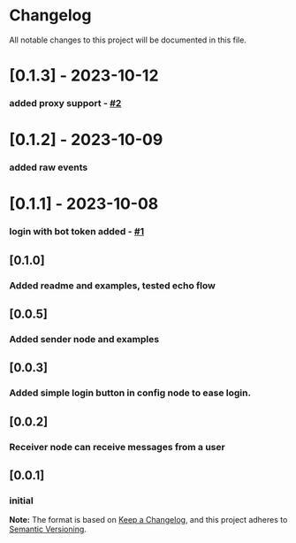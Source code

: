 # Changelog
All notable changes to this project will be documented in this file.

# [0.1.3] - 2023-10-12
### added proxy support - [#2](https://github.com/windkh/node-red-node-telegrambot/issues/2) 

# [0.1.2] - 2023-10-09
### added raw events

# [0.1.1] - 2023-10-08
### login with bot token added - [#1](https://github.com/windkh/node-red-node-telegrambot/issues/1) 

## [0.1.0]
### Added readme and examples, tested echo flow

## [0.0.5]
### Added sender node and examples 

## [0.0.3]
### Added simple login button in config node to ease login. 

## [0.0.2]
### Receiver node can receive messages from a user

## [0.0.1]
### initial

**Note:** The format is based on [Keep a Changelog](https://keepachangelog.com/en/1.0.0/), and this project adheres to [Semantic Versioning](https://semver.org/spec/v2.0.0.html).

